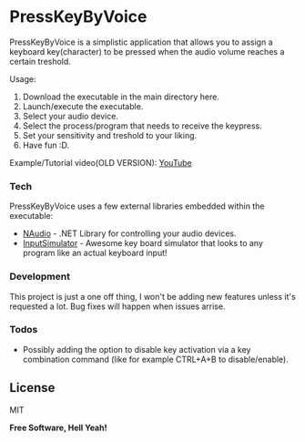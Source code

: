 # PressKeyByVoice


PressKeyByVoice is a simplistic application that allows you to assign a keyboard key(character) to be pressed when the audio volume reaches a certain treshold. 

Usage:
   1. Download the executable in the main directory here.
   2. Launch/execute the executable.
   3. Select your audio device.
   4. Select the process/program that needs to receive the keypress.
   5. Set your sensitivity and treshold to your liking.
   6. Have fun :D.

Example/Tutorial video(OLD VERSION): [YouTube](https://youtu.be/9NwvD_isYZ8)

### Tech

PressKeyByVoice uses a few external libraries embedded within the executable:

* [NAudio](https://naudio.codeplex.com/) - .NET Library for controlling your audio devices.
* [InputSimulator](https://inputsimulator.codeplex.com/) - Awesome key board simulator that looks to any program like an actual keyboard input!


### Development
This project is just a one off thing, I won't be adding new features unless it's requested a lot. Bug fixes will happen when issues arrise. 

### Todos

- Possibly adding the option to disable key activation via a key combination command (like for example CTRL+A+B to disable/enable).

License
----

MIT


**Free Software, Hell Yeah!**


